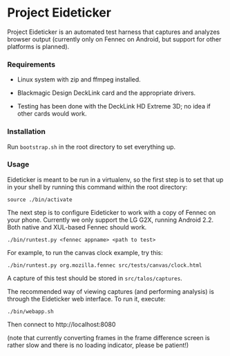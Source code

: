 Project Eideticker
==================

Project Eideticker is an automated test harness that captures and analyzes
browser output (currently only on Fennec on Android, but support for other
platforms is planned).

### Requirements

* Linux system with zip and ffmpeg installed.

* Blackmagic Design DeckLink card and the appropriate drivers.

 * Testing has been done with the DeckLink HD Extreme 3D; no idea if other
   cards would work.

### Installation

Run `bootstrap.sh` in the root directory to set everything up.

### Usage

Eideticker is meant to be run in a virtualenv, so the first step is to set
that up in your shell by running this command within the root directory:

    source ./bin/activate

The next step is to configure Eideticker to work with a copy of Fennec on
your phone. Currently we only support the LG G2X, running Android 2.2.
Both native and XUL-based Fennec should work.

    ./bin/runtest.py <fennec appname> <path to test>

For example, to run the canvas clock example, try this:

    ./bin/runtest.py org.mozilla.fennec src/tests/canvas/clock.html

A capture of this test should be stored in `src/talos/captures`.

The recommended way of viewing captures (and performing analysis)
is through the Eideticker web interface. To run it, execute:

    ./bin/webapp.sh

Then connect to http://localhost:8080

(note that currently converting frames in the frame difference screen is rather
slow and there is no loading indicator, please be patient!)